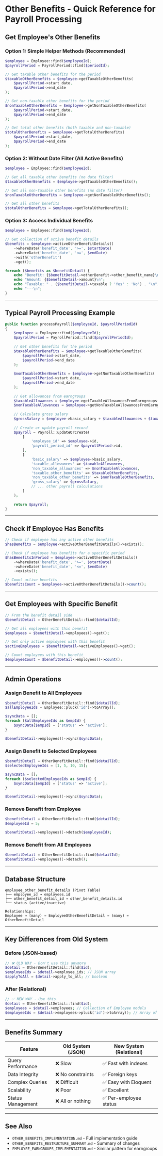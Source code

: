 # Other Benefits - Quick Reference for Payroll Processing

## Get Employee's Other Benefits

### Option 1: Simple Helper Methods (Recommended)

```php
$employee = Employee::find($employeeId);
$payrollPeriod = PayrollPeriod::find($periodId);

// Get taxable other benefits for the period
$taxableOtherBenefits = $employee->getTaxableOtherBenefits(
    $payrollPeriod->start_date,
    $payrollPeriod->end_date
);

// Get non-taxable other benefits for the period
$nonTaxableOtherBenefits = $employee->getNonTaxableOtherBenefits(
    $payrollPeriod->start_date,
    $payrollPeriod->end_date
);

// Get total other benefits (both taxable and non-taxable)
$totalOtherBenefits = $employee->getTotalOtherBenefits(
    $payrollPeriod->start_date,
    $payrollPeriod->end_date
);
```

### Option 2: Without Date Filter (All Active Benefits)

```php
$employee = Employee::find($employeeId);

// Get all taxable other benefits (no date filter)
$taxableOtherBenefits = $employee->getTaxableOtherBenefits();

// Get all non-taxable other benefits (no date filter)
$nonTaxableOtherBenefits = $employee->getNonTaxableOtherBenefits();

// Get all other benefits
$totalOtherBenefits = $employee->getTotalOtherBenefits();
```

### Option 3: Access Individual Benefits

```php
$employee = Employee::find($employeeId);

// Get collection of active benefit details
$benefits = $employee->activeOtherBenefitDetails()
    ->whereDate('benefit_date', '>=', $startDate)
    ->whereDate('benefit_date', '<=', $endDate)
    ->with('otherBenefit')
    ->get();

foreach ($benefits as $benefitDetail) {
    echo "Benefit: {$benefitDetail->otherBenefit->other_benefit_name}\n";
    echo "Amount: {$benefitDetail->amount}\n";
    echo "Taxable: " . ($benefitDetail->taxable ? 'Yes' : 'No') . "\n";
    echo "---\n";
}
```

---

## Typical Payroll Processing Example

```php
public function processPayroll($employeeId, $payrollPeriodId)
{
    $employee = Employee::find($employeeId);
    $payrollPeriod = PayrollPeriod::find($payrollPeriodId);
    
    // Get other benefits for the period
    $taxableOtherBenefits = $employee->getTaxableOtherBenefits(
        $payrollPeriod->start_date,
        $payrollPeriod->end_date
    );
    
    $nonTaxableOtherBenefits = $employee->getNonTaxableOtherBenefits(
        $payrollPeriod->start_date,
        $payrollPeriod->end_date
    );
    
    // Get allowances from earngroups
    $taxableAllowances = $employee->getTaxableAllowancesFromEarngroups();
    $nonTaxableAllowances = $employee->getNonTaxableAllowancesFromEarngroups();
    
    // Calculate gross salary
    $grossSalary = $employee->basic_salary + $taxableAllowances + $taxableOtherBenefits;
    
    // Create or update payroll record
    $payroll = Payroll::updateOrCreate(
        [
            'employee_id' => $employee->id,
            'payroll_period_id' => $payrollPeriod->id,
        ],
        [
            'basic_salary' => $employee->basic_salary,
            'taxable_allowances' => $taxableAllowances,
            'non_taxable_allowances' => $nonTaxableAllowances,
            'taxable_other_benefits' => $taxableOtherBenefits,
            'non_taxable_other_benefits' => $nonTaxableOtherBenefits,
            'gross_salary' => $grossSalary,
            // ... other payroll calculations
        ]
    );
    
    return $payroll;
}
```

---

## Check if Employee Has Benefits

```php
// Check if employee has any active other benefits
$hasBenefits = $employee->activeOtherBenefitDetails()->exists();

// Check if employee has benefits for a specific period
$hasBenefitsInPeriod = $employee->activeOtherBenefitDetails()
    ->whereDate('benefit_date', '>=', $startDate)
    ->whereDate('benefit_date', '<=', $endDate)
    ->exists();

// Count active benefits
$benefitsCount = $employee->activeOtherBenefitDetails()->count();
```

---

## Get Employees with Specific Benefit

```php
// From the benefit detail side
$benefitDetail = OtherBenefitDetail::find($detailId);

// Get all employees with this benefit
$employees = $benefitDetail->employees()->get();

// Get only active employees with this benefit
$activeEmployees = $benefitDetail->activeEmployees()->get();

// Count employees with this benefit
$employeeCount = $benefitDetail->employees()->count();
```

---

## Admin Operations

### Assign Benefit to All Employees
```php
$benefitDetail = OtherBenefitDetail::find($detailId);
$allEmployeeIds = Employee::pluck('id')->toArray();

$syncData = [];
foreach ($allEmployeeIds as $empId) {
    $syncData[$empId] = ['status' => 'active'];
}

$benefitDetail->employees()->sync($syncData);
```

### Assign Benefit to Selected Employees
```php
$benefitDetail = OtherBenefitDetail::find($detailId);
$selectedEmployeeIds = [1, 5, 10, 15];

$syncData = [];
foreach ($selectedEmployeeIds as $empId) {
    $syncData[$empId] = ['status' => 'active'];
}

$benefitDetail->employees()->sync($syncData);
```

### Remove Benefit from Employee
```php
$benefitDetail = OtherBenefitDetail::find($detailId);
$employeeId = 5;

$benefitDetail->employees()->detach($employeeId);
```

### Remove Benefit from All Employees
```php
$benefitDetail = OtherBenefitDetail::find($detailId);
$benefitDetail->employees()->detach();
```

---

## Database Structure

```
employee_other_benefit_details (Pivot Table)
├── employee_id → employees.id
├── other_benefit_detail_id → other_benefit_details.id
└── status (active/inactive)

Relationships:
Employee → (many) → EmployeeOtherBenefitDetail → (many) ← OtherBenefitDetail
```

---

## Key Differences from Old System

### Before (JSON-based)
```php
// ❌ OLD WAY - Don't use this anymore
$detail = OtherBenefitDetail::find($id);
$employeeIds = $detail->employee_ids; // JSON array
$applyToAll = $detail->apply_to_all; // boolean
```

### After (Relational)
```php
// ✅ NEW WAY - Use this
$detail = OtherBenefitDetail::find($id);
$employees = $detail->employees; // Collection of Employee models
$employeeIds = $detail->employees->pluck('id')->toArray(); // Array of IDs
```

---

## Benefits Summary

| Feature | Old System (JSON) | New System (Relational) |
|---------|------------------|------------------------|
| Query Performance | ❌ Slow | ✅ Fast with indexes |
| Data Integrity | ❌ No constraints | ✅ Foreign keys |
| Complex Queries | ❌ Difficult | ✅ Easy with Eloquent |
| Scalability | ❌ Poor | ✅ Excellent |
| Status Management | ❌ All or nothing | ✅ Per-employee status |

---

## See Also

- `OTHER_BENEFITS_IMPLEMENTATION.md` - Full implementation guide
- `OTHER_BENEFITS_RESTRUCTURE_SUMMARY.md` - Summary of changes
- `EMPLOYEE_EARNGROUPS_IMPLEMENTATION.md` - Similar pattern for earngroups

